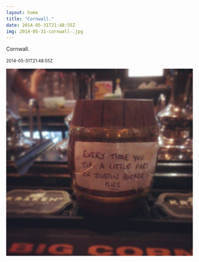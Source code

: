```yaml
---
layout: home
title: "Cornwall."
date: 2014-05-31T21:48:55Z
img: 2014-05-31-cornwall-.jpg
---
```


Cornwall.

<small>2014-05-31T21:48:55Z</small>

![Cornwall.](2014-05-31-cornwall-.jpg)

